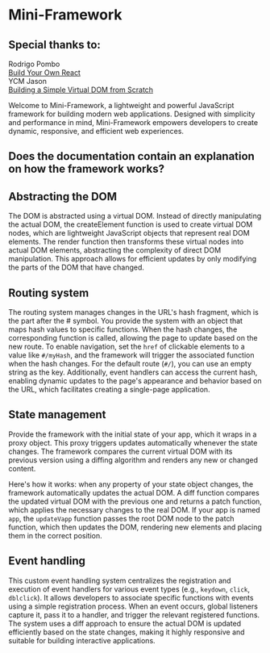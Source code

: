 # Mini-Framework

##  Special thanks to:
Rodrigo Pombo  
[Build Your Own React](https://pomb.us/build-your-own-react/)  
YCM Jason  
[Building a Simple Virtual DOM from Scratch](https://dev.to/ycmjason/building-a-simple-virtual-dom-from-scratch-3d05)

Welcome to Mini-Framework, a lightweight and powerful JavaScript framework for building modern web applications. Designed with simplicity and performance in mind, Mini-Framework empowers developers to create dynamic, responsive, and efficient web experiences.

## Does the documentation contain an explanation on how the framework works?

## Abstracting the DOM

The DOM is abstracted using a virtual DOM. Instead of directly manipulating the actual DOM, the createElement function is used to create virtual DOM nodes, which are lightweight JavaScript objects that represent real DOM elements. The render function then transforms these virtual nodes into actual DOM elements, abstracting the complexity of direct DOM manipulation. This approach allows for efficient updates by only modifying the parts of the DOM that have changed.

## Routing system

The routing system manages changes in the URL's hash fragment, which is the part after the # symbol. You provide the system with an object that maps hash values to specific functions. When the hash changes, the corresponding function is called, allowing the page to update based on the new route. To enable navigation, set the `href` of clickable elements to a value like `#/myHash`, and the framework will trigger the associated function when the hash changes. For the default route (`#/`), you can use an empty string as the key. Additionally, event handlers can access the current hash, enabling dynamic updates to the page's appearance and behavior based on the URL, which facilitates creating a single-page application.

## State management

Provide the framework with the initial state of your app, which it wraps in a proxy object. This proxy triggers updates automatically whenever the state changes. The framework compares the current virtual DOM with its previous version using a diffing algorithm and renders any new or changed content.

Here's how it works: when any property of your state object changes, the framework automatically updates the actual DOM. A diff function compares the updated virtual DOM with the previous one and returns a patch function, which applies the necessary changes to the real DOM. If your app is named `app`, the `updateVapp` function passes the root DOM node to the patch function, which then updates the DOM, rendering new elements and placing them in the correct position.

## Event handling

This custom event handling system centralizes the registration and execution of event handlers for various event types (e.g., `keydown`, `click`, `dblclick`). It allows developers to associate specific functions with events using a simple registration process. When an event occurs, global listeners capture it, pass it to a handler, and trigger the relevant registered functions. The system uses a diff approach to ensure the actual DOM is updated efficiently based on the state changes, making it highly responsive and suitable for building interactive applications.